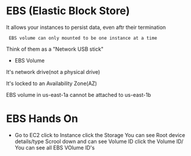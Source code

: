 # EBS (Elastic Block Store)

It allows your instances to persist data, even aftr their termination

` EBS volume can only mounted to be one instance at a time`

Think of them as a "Network USB stick"

* EBS Volume

It's network drive(not a physical drive)

It's locked to an Availability Zone(AZ)

 EBS volume in us-east-1a cannot be attached to us-east-1b




# EBS Hands On
* Go to EC2
    click to Instance
    click the Storage
    You can see Root device details/type
    Scrool down and can see Volume ID
    click the Volume ID/ You can see all EBS VOlume ID's
